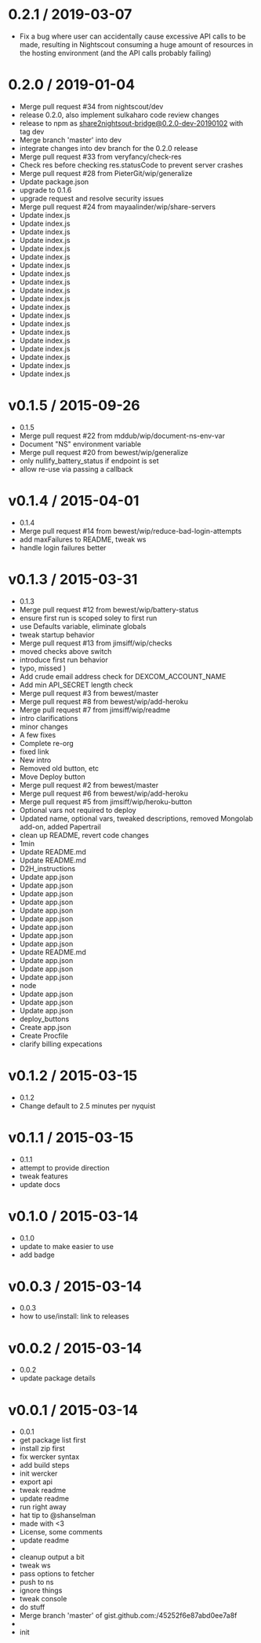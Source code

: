 

0.2.1 / 2019-03-07
==================

  * Fix a bug where user can accidentally cause excessive API calls to be made, resulting in Nightscout consuming a huge amount of resources in the hosting environment (and the API calls probably failing)

0.2.0 / 2019-01-04
==================

  * Merge pull request #34 from nightscout/dev
  * release 0.2.0, also implement sulkaharo code review changes
  * release to npm as share2nightsout-bridge@0.2.0-dev-20190102 with tag dev
  * Merge branch 'master' into dev
  * integrate changes into dev branch for the 0.2.0 release
  * Merge pull request #33 from veryfancy/check-res
  * Check res before checking res.statusCode to prevent server crashes
  * Merge pull request #28 from PieterGit/wip/generalize
  * Update package.json
  * upgrade to 0.1.6
  * upgrade request and resolve security issues
  * Merge pull request #24 from mayaalinder/wip/share-servers
  * Update index.js
  * Update index.js
  * Update index.js
  * Update index.js
  * Update index.js
  * Update index.js
  * Update index.js
  * Update index.js
  * Update index.js
  * Update index.js
  * Update index.js
  * Update index.js
  * Update index.js
  * Update index.js
  * Update index.js
  * Update index.js
  * Update index.js
  * Update index.js
  * Update index.js
  * Update index.js

v0.1.5 / 2015-09-26
===================

  * 0.1.5
  * Merge pull request #22 from mddub/wip/document-ns-env-var
  * Document "NS" environment variable
  * Merge pull request #20 from bewest/wip/generalize
  * only nullify_battery_status if endpoint is set
  * allow re-use via passing a callback

v0.1.4 / 2015-04-01
===================

  * 0.1.4
  * Merge pull request #14 from bewest/wip/reduce-bad-login-attempts
  * add maxFailures to README, tweak ws
  * handle login failures better

v0.1.3 / 2015-03-31
===================

  * 0.1.3
  * Merge pull request #12 from bewest/wip/battery-status
  * ensure first run is scoped soley to first run
  * use Defaults variable, eliminate globals
  * tweak startup behavior
  * Merge pull request #13 from jimsiff/wip/checks
  * moved checks above switch
  * introduce first run behavior
  * typo, missed )
  * Add crude email address check for DEXCOM_ACCOUNT_NAME
  * Add min API_SECRET length check
  * Merge pull request #3 from bewest/master
  * Merge pull request #8 from bewest/wip/add-heroku
  * Merge pull request #7 from jimsiff/wip/readme
  * intro clarifications
  * minor changes
  * A few fixes
  * Complete re-org
  * fixed link
  * New intro
  * Removed old button, etc
  * Move Deploy button
  * Merge pull request #2 from bewest/master
  * Merge pull request #6 from bewest/wip/add-heroku
  * Merge pull request #5 from jimsiff/wip/heroku-button
  * Optional vars not required to deploy
  * Updated name, optional vars, tweaked descriptions, removed Mongolab add-on, added Papertrail
  * clean up README, revert code changes
  * 1min
  * Update README.md
  * Update README.md
  * D2H_instructions
  * Update app.json
  * Update app.json
  * Update app.json
  * Update app.json
  * Update app.json
  * Update app.json
  * Update app.json
  * Update app.json
  * Update app.json
  * Update README.md
  * Update app.json
  * Update app.json
  * Update app.json
  * node
  * Update app.json
  * Update app.json
  * Update app.json
  * deploy_buttons
  * Create app.json
  * Create Procfile
  * clarify billing expecations

v0.1.2 / 2015-03-15
===================

  * 0.1.2
  * Change default to 2.5 minutes per nyquist

v0.1.1 / 2015-03-15
===================

  * 0.1.1
  * attempt to provide direction
  * tweak features
  * update docs

v0.1.0 / 2015-03-14
===================

  * 0.1.0
  * update to make easier to use
  * add badge

v0.0.3 / 2015-03-14
===================

  * 0.0.3
  * how to use/install: link to releases

v0.0.2 / 2015-03-14
===================

  * 0.0.2
  * update package details

v0.0.1 / 2015-03-14
===================

  * 0.0.1
  * get package list first
  * install zip first
  * fix wercker syntax
  * add build steps
  * init wercker
  * export api
  * tweak readme
  * update readme
  * run right away
  * hat tip to @shanselman
  * made with <3
  * License, some comments
  * update readme
  * 
  * cleanup output a bit
  * tweak ws
  * pass options to fetcher
  * push to ns
  * ignore things
  * tweak console
  * do stuff
  * Merge branch 'master' of gist.github.com:/45252f6e87abd0ee7a8f
  * 
  * init
